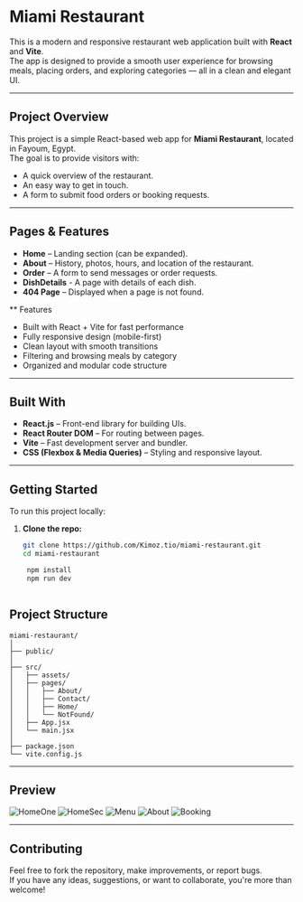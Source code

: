 # Miami Restaurant 

This is a modern and responsive restaurant web application built with **React** and **Vite**.  
The app is designed to provide a smooth user experience for browsing meals, placing orders, and exploring categories — all in a clean and elegant UI.

---

##  Project Overview

This project is a simple React-based web app for **Miami Restaurant**, located in Fayoum, Egypt.  
The goal is to provide visitors with:
- A quick overview of the restaurant.
- An easy way to get in touch.
- A form to submit food orders or booking requests.

---

##  Pages & Features

- **Home** – Landing section (can be expanded).
- **About** – History, photos, hours, and location of the restaurant.
- **Order** – A form to send messages or order requests.
- **DishDetails** - A page with details of each dish.
- **404 Page** – Displayed when a page is not found.

** Features 

- Built with React + Vite for fast performance
- Fully responsive design (mobile-first)
- Clean layout with smooth transitions
- Filtering and browsing meals by category
- Organized and modular code structure
 

---

##  Built With

- **React.js** – Front-end library for building UIs.
- **React Router DOM** – For routing between pages.
- **Vite** – Fast development server and bundler.
- **CSS (Flexbox & Media Queries)** – Styling and responsive layout.

---

##  Getting Started

To run this project locally:

1. **Clone the repo:**
   ```bash
   git clone https://github.com/Kimoz.tio/miami-restaurant.git  
   cd miami-restaurant

    npm install
    npm run dev



##  Project Structure

```
miami-restaurant/
│
├── public/
│
├── src/
│   ├── assets/          
│   ├── pages/
│   │   ├── About/
│   │   ├── Contact/
│   │   ├── Home/
│   │   └── NotFound/
│   ├── App.jsx         
│   └── main.jsx        
│
├── package.json
└── vite.config.js
```

---

##  Preview

![HomeOne](https://github.com/user-attachments/assets/234ee744-47dc-47d8-8966-ea90847e3495)
![HomeSec](https://github.com/user-attachments/assets/2a54c491-4e36-4b70-9ad4-00930e2e6bf2)
![Menu](https://github.com/user-attachments/assets/ea50679e-4208-4bca-b687-6aca07895225)
![About](https://github.com/user-attachments/assets/d2a1a614-024d-43a9-b9af-3494d948e2f7)
![Booking](https://github.com/user-attachments/assets/e4a28741-ee16-4917-8ef8-c66e3c528e09)


---


##  Contributing

Feel free to fork the repository, make improvements, or report bugs.  
If you have any ideas, suggestions, or want to collaborate, you're more than welcome!

